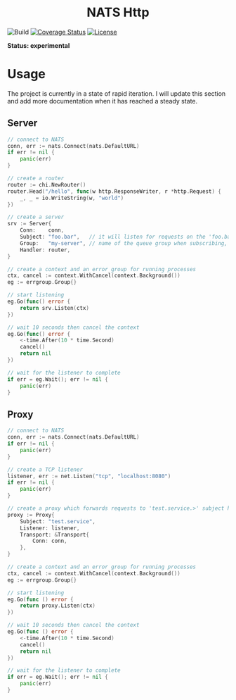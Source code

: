 <h1 align="center"> 
  <br>
  NATS Http
  <br> 
</h1>

![Build](https://github.com/brianmcgee/nats.http/actions/workflows/ci.yaml/badge.svg)
[![Coverage Status](https://coveralls.io/repos/github/brianmcgee/nats.http/badge.svg)](https://coveralls.io/github/brianmcgee/nats.http)
[![License](https://img.shields.io/badge/License-MIT-blue.svg)](https://opensource.org/licenses/Apache-2.0)

**Status: experimental**

# Usage

The project is currently in a state of rapid iteration. I will update this section and add more documentation when it has reached a steady state.

## Server

```go
// connect to NATS
conn, err := nats.Connect(nats.DefaultURL)
if err != nil {
    panic(err)
}

// create a router
router := chi.NewRouter()
router.Head("/hello", func(w http.ResponseWriter, r *http.Request) {
    _, _ = io.WriteString(w, "world")
})

// create a server
srv := Server{
    Conn:    conn,
    Subject: "foo.bar",   // it will listen for requests on the 'foo.bar.>' subject hierarchy
    Group:   "my-server", // name of the queue group when subscribing, used for load balancing
    Handler: router,
}

// create a context and an error group for running processes
ctx, cancel := context.WithCancel(context.Background())
eg := errgroup.Group{}

// start listening
eg.Go(func() error {
    return srv.Listen(ctx)
})

// wait 10 seconds then cancel the context
eg.Go(func() error {
    <-time.After(10 * time.Second)
    cancel()
    return nil
})

// wait for the listener to complete
if err = eg.Wait(); err != nil {
    panic(err)
}
```

## Proxy

```go
// connect to NATS
conn, err := nats.Connect(nats.DefaultURL)
if err != nil {
    panic(err)
}

// create a TCP listener
listener, err := net.Listen("tcp", "localhost:8080")
if err != nil {
    panic(err)
}

// create a proxy which forwards requests to 'test.service.>' subject hierarchy
proxy := Proxy{
    Subject: "test.service",
    Listener: listener,
    Transport: &Transport{
        Conn: conn,
    },
}

// create a context and an error group for running processes
ctx, cancel := context.WithCancel(context.Background())
eg := errgroup.Group{}

// start listening
eg.Go(func () error {
    return proxy.Listen(ctx)
})

// wait 10 seconds then cancel the context
eg.Go(func () error {
    <-time.After(10 * time.Second)
    cancel()
    return nil
})

// wait for the listener to complete
if err = eg.Wait(); err != nil {
    panic(err)
}

```
